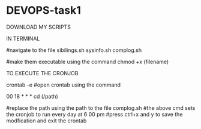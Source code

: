 # DEVOPS-task1

DOWNLOAD MY SCRIPTS

IN TERMINAL

#navigate to the file sibilings.sh sysinfo.sh complog.sh

#make them executable using the command chmod +x (filename)




TO EXECUTE THE CRONJOB

crontab -e          #open crontab using the command  


00 18 * * * cd (/path)



#replace the path using the path to the file complog.sh
#the above cmd sets the cronjob to run every day at 6 00 pm
#press ctrl+x and y to save the modfication and exit the crontab


